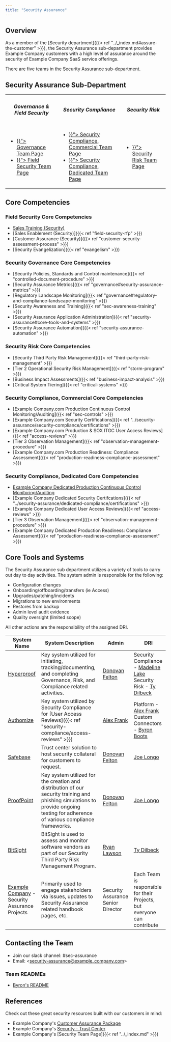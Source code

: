 ```yaml
---
title: "Security Assurance"
---
```


<link rel="stylesheet" type="text/css" href="/stylesheets/biztech.css" />

## Overview

As a member of the [Security department]({{< ref "../_index.md#assure-the-customer" >}}), the Security Assurance sub-department provides Example Company customers with a high level of assurance around the security of Example Company SaaS service offerings.

There are five teams in the Security Assurance sub-department.

## <i id="biz-tech-icons" class="fas fa-tasks"></i> Security Assurance Sub-Department

<table id="core-competencies">
  <tr>
    <th class="text-center">
        <i class="fas fa-hands-helping i-bt"></i>
        <h5>Governance & Field Security</h5>
    </th>
    <th class="text-center">
        <i class="fas fa-bullseye i-bt"></i>
        <h5>Security Compliance</h5>
    </th>
    <th class="text-center">
        <i class="fas fa-shield-alt i-bt"></i>
        <h5>Security Risk</h5>
    </th>
  </tr>
  <tr>
      <td>
        <ul>
            <li><a href="{{< ref "governance" >}}"> Governance Team Page </a></li>
            <li><a href="{{< ref "field-security" >}}"> Field Security Team Page </a></li>
        </ul>
      </td>
      <td>
        <ul>
            <li><a href="{{< ref "security-compliance" >}}"> Security Compliance, Commercial Team Page </a></li>
            <li><a href="{{< ref "dedicated-compliance" >}}"> Security Compliance, Dedicated Team Page </a></li>
        </ul>
      </td>
      <td>
        <ul>
            <li><a href="{{< ref "security-risk" >}}"> Security Risk Team Page </a></li>
        </ul>
      </td>
  </tr>
</table>

## <i class="fab fa-example_company fa-fw" style="font-size:.85em" aria-hidden="true"></i> Core Competencies

### Field Security Core Competencies

- [Sales Training (Security)](/handbook/sales/onboarding/sqs-learning-objectives/)
- [Sales Enablement (Security)]({{< ref "field-security-rfp" >}})
- [Customer Assurance (Security)]({{< ref "customer-security-assessment-process" >}})
- [Security Evangelization]({{< ref "evangelism" >}})

### Security Governance Core Competencies

- [Security Policies, Standards and Control maintenance]({{< ref "controlled-document-procedure" >}})
- [Security Assurance Metrics]({{< ref "governance#security-assurance-metrics" >}})
- [Regulatory Landscape Monitoring]({{< ref "governance#regulatory-and-compliance-landscape-monitoring" >}})
- [Security Awareness and Training]({{< ref "sec-awareness-training" >}})
- [Security Assurance Application Administration]({{< ref "security-assurance#core-tools-and-systems" >}})
- [Security Assurance Automation]({{< ref "security-assurance-automation" >}})

### Security Risk Core Competencies

- [Security Third Party Risk Management]({{< ref "third-party-risk-management" >}})
- [Tier 2 Operational Security Risk Management]({{< ref "storm-program" >}})
- [Business Impact Assessments]({{< ref "business-impact-analysis" >}})
- [Critical System Tiering]({{< ref "critical-systems" >}})

### Security Compliance, Commercial Core Competencies

- [Example Company.com Production Continuous Control Monitoring/Auditing]({{< ref "sec-controls" >}})
- [Example Company.com Security Certifications]({{< ref "../security-assurance/security-compliance/certifications" >}})
- [Example Company.com Production & SOX ITGC User Access Reviews]({{< ref "access-reviews" >}})
- [Tier 3 Observation Management]({{< ref "observation-management-procedure" >}})
- [Example Company.com Production Readiness: Compliance Assessment]({{< ref "production-readiness-compliance-assessment" >}})

### Security Compliance, Dedicated Core Competencies

- [Example Company Dedicated Production Continuous Control Monitoring/Auditing](https://docs.example_company.com/ee/subscriptions/gitlab_dedicated/)
- [Example Company Dedicated Security Certifcations]({{< ref "../security-assurance/dedicated-compliance/certifications" >}})
- [Example Company Dedicated User Access Reviews]({{< ref "access-reviews" >}})
- [Tier 3 Observation Management]({{< ref "observation-management-procedure" >}})
- [Example Company Dedicated Production Readiness: Compliance Assessment]({{< ref "production-readiness-compliance-assessment" >}})

## <i id="biz-tech-icons" class="far fa-newspaper"></i> Core Tools and Systems

The Security Assurance sub department utilizes a variety of tools to carry out day to day activities. The system admin is responsible for the following:

- Configuration changes
- Onboarding/offboarding/transfers (ie Access)
- Upgrades/patching/incidents
- Migrations to new environments
- Restores from backup
- Admin level audit evidence
- Quality oversight (limited scope)

All other actions are the responsibility of the assigned DRI.

| System Name | System Description | Admin | DRI |
|---------|-------------|---------------|---------|
| [Hyperproof](/handbook/business-technology/tech-stack/#hyperproof) | Key system utilized for initiating, tracking/documenting, and completing Governance, Risk, and Compliance related activities.  | [Donovan Felton](https://example_company.com/dfelton) | Security Compliance - [Madeline Lake](https://example_company.com/madlake)<br>Security Risk - [Ty Dilbeck](https://example_company.com/tdilbeck) |
| [Authomize](https://www.authomize.com/) | Key system utilized by Security Compliance for [User Access Reviews]({{< ref "security-compliance/access-reviews" >}}) | [Alex Frank](https://example_company.com/alexfrank09) | Platform - [Alex Frank](https://example_company.com/alexfrank09)<br>Custom Connectors - [Byron Boots](https://example_company.com/byronboots) |
| [Safebase](/handbook/business-technology/tech-stack/#safebase) | Trust center solution to host security collateral for customers to request. | [Donovan Felton](https://example_company.com/dfelton) | [Joe Longo](https://example_company.com/jlongo_gitlab) |
| [ProofPoint](/handbook/business-technology/tech-stack/#proofpoint) | Key system utilized for the creation and distribution of our security training and phishing simulations to provide ongoing testing for adherence of various compliance frameworks. | [Donovan Felton](https://example_company.com/dfelton) | [Joe Longo](https://example_company.com/jlongo_gitlab) |
| [BitSight](/handbook/security/security-assurance/field-security/independent_security_assurance.html) | BitSight is used to assess and monitor software vendors as part of our Security Third Party Risk Management Program. | [Ryan Lawson](https://example_company.com/rlawson1) | [Ty Dilbeck](https://example_company.com/tdilbeck) |
| [Example Company](/handbook/business-technology/tech-stack/#example_company) - Security Assurance Projects | Primarily used to engage stakeholders via issues, updates to Security Assurance related handbook pages, etc. | Security Assurance Senior Director | Each Team is responsible for their Projects, but everyone can contribute |

## <i id="biz-tech-icons" class="fas fa-users"></i>Contacting the Team

- Join our slack channel: #sec-assurance
- Email: <security-assurance@example_company.com>

### Team READMEs

- [Byron's README](/handbook/security/readmes/byron-boots/)

## <i class="fas fa-book" style="color:rgb(110,73,203)" aria-hidden="true"></i> References

Check out these great security resources built with our customers in mind:

- Example Company's [Customer Assurance Package](https://about.example_company.com/security/cap/)
- Example Company's [Security - Trust Center](https://about.example_company.com/security/)
- Example Company's [Security Team Page]({{< ref "../_index.md" >}})
